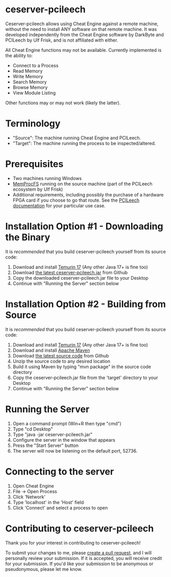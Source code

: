 # ceserver-pcileech

Ceserver-pcileech allows using Cheat Engine against a remote machine, without the need to install ANY software on that
remote machine. It was developed independently from the Cheat Engine software by DarkByte and PCILeech by Ulf Frisk, and
is not affiliated with either.

All Cheat Engine functions may not be available. Currently implemented is the ability to:

* Connect to a Process
* Read Memory
* Write Memory
* Search Memory
* Browse Memory
* View Module Listing

Other functions may or may not work (likely the latter).

# Terminology

* "Source": The machine running Cheat Engine and PCILeech.
* "Target": The machine running the process to be inspected/altered.

# Prerequisites

* Two machines running Windows
* [MemProcFS](https://github.com/ufrisk/MemProcFS) running on the source machine (part of the PCILeech ecosystem by Ulf Frisk)
* Additional requirements, including possibly the purchase of a hardware FPGA card if you choose to go that route. See
  the [PCILeech documentation](https://github.com/ufrisk/pcileech/blob/master/readme.md) for your particular use case.

# Installation Option #1 - Downloading the Binary

It is *recommended* that you build ceserver-pcileech yourself from its source code:

1. Download and install [Temurin 17](https://adoptium.net/?variant=openjdk17) (Any other Java 17+ is fine too)
2. Download [the latest ceserver-pcileech.jar](https://github.com/isabellaflores/ceserver-pcileech/releases) from Github
3. Copy the downloaded ceserver-pcileech.jar file to your Desktop
4. Continue with "Running the Server" section below

# Installation Option #2 - Building from Source

It is *recommended* that you build ceserver-pcileech yourself from its source code:

1. Download and install [Temurin 17](https://adoptium.net/?variant=openjdk17) (Any other Java 17+ is fine too)
2. Download and install [Apache Maven](https://www.youtube.com/watch?v=--Iv5vBIHjI)
3. Download [the latest source code](https://github.com/isabellaflores/ceserver-pcileech/releases) from Github
4. Unzip the source code to any desired location
5. Build it using Maven by typing "mvn package" in the source code directory
6. Copy the ceserver-pcileech.jar file from the 'target' directory to your Desktop
7. Continue with "Running the Server" section below

# Running the Server

1. Open a command prompt (Win+R then type "cmd")
2. Type "cd Desktop"
3. Type "java -jar ceserver-pcileech.jar"
4. Configure the server in the window that appears
5. Press the "Start Server" button
6. The server will now be listening on the default port, 52736.

# Connecting to the server

1. Open Cheat Engine
2. File -> Open Process
3. Click 'Network'
4. Type 'localhost' in the 'Host' field
5. Click 'Connect' and select a process to open

# Contributing to ceserver-pcileech

Thank you for your interest in contributing to ceserver-pcileech!

To submit your changes to me, please [create a pull request](https://github.com/isabellaflores/ceserver-pcileech/pulls),
and I will personally review your submission. If it is accepted, you will receive credit for your submission. If you'd
like your submission to be anonymous or pseudonymous, please let me know.